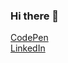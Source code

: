### Hi there 👋

[CodePen](https://codepen.io/zehrabekar)
<br>
[LinkedIn](https://www.linkedin.com/in/zehra-bekar-0b3855235/)
